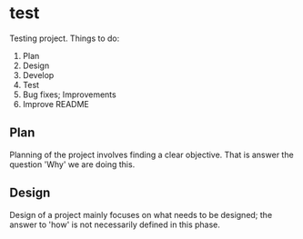 # test
Testing project.
Things to do:
1. Plan
2. Design
3. Develop
4. Test
5. Bug fixes; Improvements
6. Improve README

## Plan
Planning of the project involves finding a clear objective. That is answer the question 'Why' we are doing this.

## Design
Design of a project mainly focuses on what needs to be designed; the answer to 'how' is not necessarily defined
in this phase.
